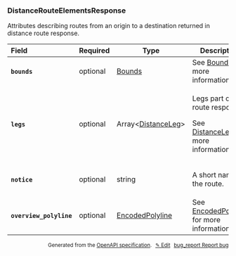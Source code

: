 <!--- This is a generated file, do not edit! -->
<!--- [START woosmap_http_schema_distancerouteelementsresponse] -->
<h3 class="schema-object" id="DistanceRouteElementsResponse">DistanceRouteElementsResponse</h3>

Attributes describing routes from an origin to a destination returned in distance route response.

| Field                                                                                                                                    | Required | Type                                                   | Description                                                                                                                                           |
| :--------------------------------------------------------------------------------------------------------------------------------------- | -------- | ------------------------------------------------------ | ----------------------------------------------------------------------------------------------------------------------------------------------------- |
| <h4 id="DistanceRouteElementsResponse-bounds" class="add-link schema-object-property-key"><code>bounds</code></h4>                       | optional | [Bounds](#Bounds "Bounds")                             | See [Bounds](#Bounds "Bounds") for more information.                                                                                                  |
| <h4 id="DistanceRouteElementsResponse-legs" class="add-link schema-object-property-key"><code>legs</code></h4>                           | optional | Array&lt;[DistanceLeg](#DistanceLeg "DistanceLeg")&gt; | <div class="ref-property-description"><p>Legs part of the route response</p><p>See <a href="#DistanceLeg">DistanceLeg</a> for more information.</div> |
| <h4 id="DistanceRouteElementsResponse-notice" class="add-link schema-object-property-key"><code>notice</code></h4>                       | optional | string                                                 | <div class="nonref-property-description"><p>A short name for the route.</p></div>                                                                     |
| <h4 id="DistanceRouteElementsResponse-overview_polyline" class="add-link schema-object-property-key"><code>overview_polyline</code></h4> | optional | [EncodedPolyline](#EncodedPolyline "EncodedPolyline")  | See [EncodedPolyline](#EncodedPolyline "EncodedPolyline") for more information.                                                                       |

<p style="text-align: right; font-size: smaller;">Generated from the <a data-label="openapi-github" href="https://github.com/woosmap/openapi-specification" title="Woosmap OpenAPI Specification" class="external">OpenAPI specification</a>.
<a data-label="openapi-github-woosmap-http-schema-distancerouteelementsresponse" data-action="edit" style="margin-left: 5px;" href="https://github.com/woosmap/openapi-specification/blob/main/specification/schemas/DistanceRouteElementsResponse.yml" title="Edit on GitHub">✎ Edit</a>
<a data-label="openapi-github-woosmap-http-schema-distancerouteelementsresponse" data-action="bug" style="margin-left: 5px;" href="https://github.com/woosmap/openapi-specification/issues/new?assignees=&labels=type%3A+bug%2C+triage+me&template=bug_report.md&title=[schemas] Bug - DistanceRouteElementsResponse" title="File bug for schemas on GitHub"><span class="material-icons">bug_report</span> Report bug</a>
</p>

<!--- [END woosmap_http_schema_distancerouteelementsresponse] -->
